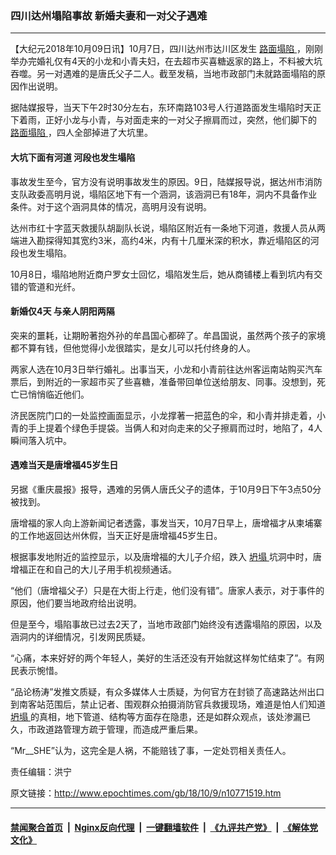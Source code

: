 ### 四川达州塌陷事故 新婚夫妻和一对父子遇难
------------------------

<p>
 【大纪元2018年10月09日讯】10月7日，四川达州市达川区发生
 <a href="http://www.epochtimes.com/gb/tag/%E8%B7%AF%E9%9D%A2%E5%A1%8C%E9%99%B7.html">
  路面塌陷
 </a>
 ，刚刚举办完婚礼仅有4天的小龙和小青夫妇，在去超市买喜糖返家的路上，不料被大坑吞噬。另一对遇难的是唐氏父子二人。截至发稿，当地市政部门未就路面塌陷的原因作出说明。
</p>
<p>
 据陆媒报导，当天下午2时30分左右，东环南路103号人行道路面发生塌陷时天正下着雨，正好小龙与小青，与对面走来的一对父子擦肩而过，突然，他们脚下的
 <a href="http://www.epochtimes.com/gb/tag/%E8%B7%AF%E9%9D%A2%E5%A1%8C%E9%99%B7.html">
  路面塌陷
 </a>
 ，四人全部掉进了大坑里。
</p>
<h4>
 大坑下面有河道 河段也发生塌陷
</h4>
<p>
 事故发生至今，官方没有说明事故发生的原因。9日，陆媒报导说，据达州市消防支队政委高明月说，塌陷区地下有一个涵洞，该涵洞已有18年，洞内不具备作业条件。对于这个涵洞具体的情况，高明月没有说明。
</p>
<p>
 达州市红十字蓝天救援队胡副队长说，塌陷区附近有一条地下河道，救援人员从两端进入勘探得知其宽约3米，高约4米，内有十几厘米深的积水，靠近塌陷区的河段也发生塌陷。
</p>
<p>
 10月8日，塌陷地附近商户罗女士回忆，塌陷发生后，她从商铺楼上看到坑内有交错的管道和光纤。
</p>
<h4>
 新婚仅4天 与亲人阴阳两隔
</h4>
<p>
 突来的噩耗，让期盼著抱外孙的牟昌国心都碎了。牟昌国说，虽然两个孩子的家境都不算有钱，但他觉得小龙很踏实，是女儿可以托付终身的人。
</p>
<p>
 两家人选在10月3日举行婚礼。出事当天，小龙和小青前往达州客运南站购买汽车票后，到附近的一家超市买了些喜糖，准备带回单位送给朋友、同事。没想到，死亡已悄悄临近他们。
</p>
<p>
 济民医院门口的一处监控画面显示，小龙撑著一把蓝色的伞，和小青并排走着，小青的手上提着个绿色手提袋。当俩人和对向走来的父子擦肩而过时，地陷了，4人瞬间落入坑中。
</p>
<h4>
 遇难当天是唐增福45岁生日
</h4>
<p>
 另据《重庆晨报》报导，遇难的另俩人唐氏父子的遗体，于10月9日下午3点50分被找到。
</p>
<p>
 唐增福的家人向上游新闻记者透露，事发当天，10月7日早上，唐增福才从柬埔寨的工作地返回达州休假，当天正好是唐增福45岁生日。
</p>
<p>
 根据事发地附近的监控显示，以及唐增福的大儿子介绍，跌入
 <a href="http://www.epochtimes.com/gb/tag/%E5%9D%8D%E5%A1%8C.html">
  坍塌
 </a>
 坑洞中时，唐增福正在和自己的大儿子用手机视频通话。
</p>
<p>
 “他们（唐增福父子）只是在大街上行走，他们没有错”。唐家人表示，对于事件的原因，他们要当地政府给出说明。
</p>
<p>
 但是至今，塌陷事故已过去2天了，当地市政部门始终没有透露塌陷的原因，以及涵洞内的详细情况，引发网民质疑。
</p>
<p>
 “心痛，本来好好的两个年轻人，美好的生活还没有开始就这样匆忙结束了”。有网民表示惋惜。
</p>
<p>
 “品论杨涛”发推文质疑，有众多媒体人士质疑，为何官方在封锁了高速路达州出口到南客站范围后，禁止记者、围观群众拍摄消防官兵救援现场，难道是怕人们知道
 <a href="http://www.epochtimes.com/gb/tag/%E5%9D%8D%E5%A1%8C.html">
  坍塌
 </a>
 的真相，地下管道、结构等方面存在隐患，还是如群众观点，该处渗漏已久，市政道路管理方疏于管理，而造成严重后果。
</p>
<p>
 “Mr__SHE”认为，这完全是人祸，不能赔钱了事，一定处罚相关责任人。
</p>
<p>
 责任编辑：洪宁
</p>

原文链接：http://www.epochtimes.com/gb/18/10/9/n10771519.htm


------------------------
#### [禁闻聚合首页](https://github.com/gfw-breaker/banned-news/blob/master/README.md) &nbsp;|&nbsp; [Nginx反向代理](https://github.com/gfw-breaker/open-proxy/blob/master/README.md) &nbsp;|&nbsp; [一键翻墙软件](https://github.com/gfw-breaker/nogfw/blob/master/README.md) &nbsp;|&nbsp; [《九评共产党》](https://github.com/gfw-breaker/9ping.md/blob/master/README.md#九评之一评共产党是什么) &nbsp;|&nbsp; [《解体党文化》](https://github.com/gfw-breaker/jtdwh.md/blob/master/README.md#绪论)